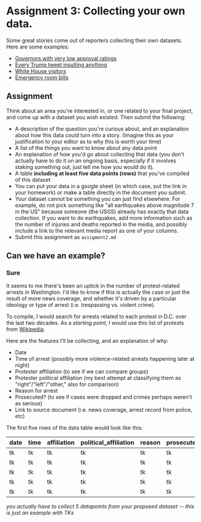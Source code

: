 # Assignment 3: Collecting your own data.

Some great stories come out of reporters collecting their own datasets. Here are some examples:
* [Governors with very low approval ratings](https://fivethirtyeight.com/features/chris-christie-is-still-more-popular-than-governors-who-were-literally-criminals/)
* [Every Trump tweet insulting anything](https://www.nytimes.com/interactive/2016/01/28/upshot/donald-trump-twitter-insults.html)
* [White House visitors](https://www.politico.com/interactives/databases/trump-white-house-visitor-logs-and-records/index.html)
* [Emergency room bills](https://erbills.vox.com/)

## Assignment

Think about an area you're interested in, or one related to your final project, and come up with a dataset you wish existed. Then submit the following:

* A description of the question you're curious about, and an explanation about how this data could turn into a story. (Imagine this as your justification to your editor as to why this is worth your time)
* A list of the things you want to know about any data point
* An explanation of how you'd go about collecting that data (you don't actually have to do it on an ongoing basis, especially if it involves staking something out, just tell me how you would do it).
* A table **including at least five data points (rows)** that you've compiled of this dataset
* You can put your data in a google sheet (in which case, put the link in your homework) or make a table directly in the document you submit.
* Your dataset cannot be something you can just find elsewhere. For example, do not pick something like "all earthquakes above magnitude 7 in the US" because someone (the USGS) already has exactly that data collection. If you want to do earthquakes, add more information such as the number of injuries and deaths reported in the media, and possibly include a link to the relevant media report as one of your columns.
* Submit this assignment as `assigment2.md`

## Can we have an example?

### Sure

It seems to me there's been an uptick in the number of protest-related arrests in Washington. I'd like to know if this is actually the case or just the result of more news coverage, and whether it's driven by a particular ideology or type of arrest (i.e. trespassing vs. violent crime).

To compile, I would search for arrests related to each protest in D.C. over the last two decades. As a *starting point*, I would use this list of protests from [Wikipedia](https://en.wikipedia.org/wiki/List_of_rallies_and_protest_marches_in_Washington,_D.C.).

Here are the features I'll be collecting, and an explanation of why:

* Date
* Time of arrest (possibly more violence-related arrests happening later at night)
* Protester affiliation (to see if we can compare groups)
* Protester political affiliation (my best attempt at classifying them as "right"/"left"/"other," also for comparison)
* Reason for arrest 
* Prosecuted? (to see if cases were dropped and crimes perhaps weren't as serious)
* Link to source document (i.e. news coverage, arrest record from police, etc)

The first five rows of the data table would look like this:

date | time | affiliation | political_affiliation | reason | prosecuted | source
---- | ----- | ---- | -------- | ----------- | -------------- | ----------
tk | tk | tk | tk | tk | tk | tk
tk | tk | tk | tk | tk | tk | tk
tk | tk | tk | tk | tk | tk | tk
tk | tk | tk | tk | tk | tk | tk
tk | tk | tk | tk | tk | tk | tk


*you actually have to collect 5 datapoints from your proposed dataset -- this is just an example with TKs*